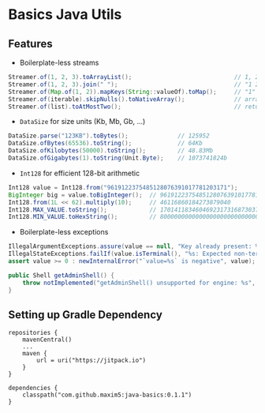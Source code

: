 # Basics Java Utils

## Features

- Boilerplate-less streams

```java
Streamer.of(1, 2, 3).toArrayList();                             // 1, 2, 3
Streamer.of(1, 2, 3).join(" ");                                 // "1 2 3"
Streamer.of(Map.of(1, 2)).mapKeys(String::valueOf).toMap();     // "1" -> 2
Streamer.of(iterable).skipNulls().toNativeArray();              // array without nulls
Streamer.of(list).toAtMostTwo();                                // returns 0, 1 or 2 elements or throws
```

- `DataSize` for size units (Kb, Mb, Gb, ...)

```java
DataSize.parse("123KB").toBytes();              // 125952
DataSize.ofBytes(65536).toString();             // 64Kb
DataSize.ofKilobytes(50000).toString();         // 48.83Mb
DataSize.ofGigabytes(1).toString(Unit.Byte);    // 1073741824b
```

- `Int128` for efficient 128-bit arithmetic

```java
Int128 value = Int128.from("9619122375485128076391017781203171");
BigInteger big = value.toBigInteger();  // 9619122375485128076391017781203171
Int128.from(1L << 62).multiply(10);     // 46116860184273879040
Int128.MAX_VALUE.toString();            // 170141183460469231731687303715884105727
Int128.MIN_VALUE.toHexString();         // 80000000000000000000000000000000
```

- Boilerplate-less exceptions

```java
IllegalArgumentExceptions.assure(value == null, "Key already present: %s", key);
IllegalStateExceptions.failIf(value.isTerminal(), "%s: Expected non-terminal, but got %s", this, value);
assert value >= 0 : newInternalError("`value=%s` is negative", value);

public Shell getAdminShell() {
    throw notImplemented("getAdminShell() unsupported for engine: %s", table.engine());
}
```

## Setting up Gradle Dependency

```
repositories {
    mavenCentral()
    ...
    maven {
        url = uri("https://jitpack.io")
    }
}

dependencies {
    classpath("com.github.maxim5:java-basics:0.1.1")
}
```
